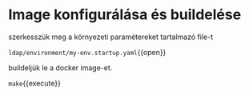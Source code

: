# Image konfigurálása és buildelése

szerkesszük meg a környezeti paramétereket tartalmazó file-t

`ldap/environment/my-env.startup.yaml`{{open}}

buildeljük le a docker image-et.

`make`{{execute}}

